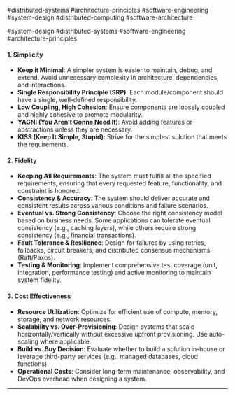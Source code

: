 #distributed-systems #architecture-principles #software-engineering #system-design #distributed-computing #software-architecture

#system-design #distributed-systems #software-engineering #architecture-principles

#### **1. Simplicity**

- **Keep it Minimal**: A simpler system is easier to maintain, debug, and extend. Avoid unnecessary complexity in architecture, dependencies, and interactions.
- **Single Responsibility Principle (SRP)**: Each module/component should have a single, well-defined responsibility.
- **Low Coupling, High Cohesion**: Ensure components are loosely coupled and highly cohesive to promote modularity.
- **YAGNI (You Aren’t Gonna Need It)**: Avoid adding features or abstractions unless they are necessary.
- **KISS (Keep It Simple, Stupid)**: Strive for the simplest solution that meets the requirements.


#### **2. Fidelity**

- **Keeping All Requirements**: The system must fulfill all the specified requirements, ensuring that every requested feature, functionality, and constraint is honored.
- **Consistency & Accuracy**: The system should deliver accurate and consistent results across various conditions and failure scenarios.
- **Eventual vs. Strong Consistency**: Choose the right consistency model based on business needs. Some applications can tolerate eventual consistency (e.g., caching layers), while others require strong consistency (e.g., financial transactions).
- **Fault Tolerance & Resilience**: Design for failures by using retries, fallbacks, circuit breakers, and distributed consensus mechanisms (Raft/Paxos).
- **Testing & Monitoring**: Implement comprehensive test coverage (unit, integration, performance testing) and active monitoring to maintain system fidelity.

#### **3. Cost Effectiveness**

- **Resource Utilization**: Optimize for efficient use of compute, memory, storage, and network resources.
- **Scalability vs. Over-Provisioning**: Design systems that scale horizontally/vertically without excessive upfront provisioning. Use auto-scaling where applicable.
- **Build vs. Buy Decision**: Evaluate whether to build a solution in-house or leverage third-party services (e.g., managed databases, cloud functions).
- **Operational Costs**: Consider long-term maintenance, observability, and DevOps overhead when designing a system.
---
